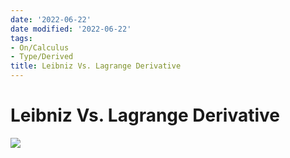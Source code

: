 ```yaml
---
date: '2022-06-22'
date modified: '2022-06-22'
tags:
- On/Calculus
- Type/Derived
title: Leibniz Vs. Lagrange Derivative
---
```


# Leibniz Vs. Lagrange Derivative
![](https://i.imgur.com/Bc2YzDx.png)